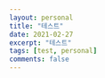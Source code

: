 ```yaml
---
layout: personal
title: "테스트"
date: 2021-02-27
excerpt: "테스트"
tags: [test, personal]
comments: false
---
```

